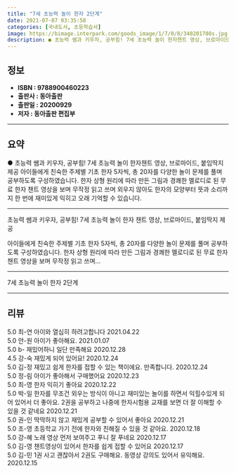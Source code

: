 ```yaml
---
title: "7세 초능력 놀이 한자 2단계"
date: 2021-07-07 03:35:58
categories: [국내도서, 초등학습서]
image: https://bimage.interpark.com/goods_image/1/7/0/8/340201708s.jpg
description: ● 초능력 쌤과 키우자, 공부힘! 7세 초능력 놀이 한자챈트 영상, 브로마이드, 붙임딱지 제공 아이들에게 친숙한 주제별 기초 한자 5자씩, 총 20자를 다양한 놀이 문제를 풀며 공부하도록 구성하였습니다. 한자 상형 원리에 따라 만든 그림과 경쾌한 멜로디로 된 무료 한자 챈트 영상을 보
---
```


## **정보**

- **ISBN : 9788900460223**
- **출판사 : 동아출판**
- **출판일 : 20200929**
- **저자 : 동아출판 편집부**

------



## **요약**

●  초능력 쌤과 키우자, 공부힘! 7세 초능력 놀이 한자챈트 영상, 브로마이드, 붙임딱지 제공 아이들에게 친숙한 주제별 기초 한자 5자씩, 총 20자를 다양한 놀이 문제를 풀며 공부하도록 구성하였습니다. 한자 상형 원리에 따라 만든 그림과 경쾌한 멜로디로 된 무료 한자 챈트 영상을 보며 무작정 읽고 쓰며 외우지 않아도 한자의 모양부터 뜻과 소리까지 한 번에 재미있게 익히고 오래 기억할 수 있습니다.

------

초능력 쌤과 키우자, 공부힘! 7세 초능력 놀이 한자
챈트 영상, 브로마이드, 붙임딱지 제공 

아이들에게 친숙한 주제별 기초 한자 5자씩, 총 20자를 다양한 놀이 문제를 풀며 공부하도록 구성하였습니다. 한자 상형 원리에 따라 만든 그림과 경쾌한 멜로디로 된 무료 한자 챈트 영상을 보며 무작정 읽고 쓰며... 

------


7세 초능력 놀이 한자 2단계 

------


## **리뷰** 

5.0 최-연 아이와 열심히 하려고합니다 2021.04.22 <br/>5.0 안-원 아이가 좋아해요. 2021.01.07 <br/>5.0 b- 재밌어하니 일단 만족해요  2020.12.28 <br/>4.5 강-숙 재밌게 되어 있어요! 2020.12.24 <br/>5.0 김-정 재밌고 쉽게 한자를 접할 수 있는 책이에요. 만족합니다. 2020.12.24 <br/>5.0 정-림 아이가 좋아해서 구매했어요 2020.12.23 <br/>5.0 최-영 한자 익히기 좋아요 2020.12.22 <br/>5.0 박-일 한자를 무조건 외우는 방식이 아니고 재미있는 놀이를 하면서 익힐수있게 되어 있어서 더 좋아요. 2권을 공부하고 나중에 한자시험용 교재를 보면 더 잘 이해할 수 있을 것 같네요 2020.12.21 <br/>5.0 권-인 딱딱하지 않고 재밌게 공부할 수 있어서 좋아요 2020.12.21 <br/>5.0 조-영 초등학교 가기 전에 한자와 친해질 수 있을 것 같아요.  2020.12.18 <br/>5.0 강-혜 노래 영상 먼저 보여주고 푸니 잘 푸네요 2020.12.17 <br/>5.0 김-영 챈트영상이 있어서 한자를 쉽게 접할 수 있어요 2020.12.17 <br/>5.0 김-민 1권 사고 괜찮아서 2권도 구매해요. 동영상 강의도 있어서 유익해요. 2020.12.15 <br/>